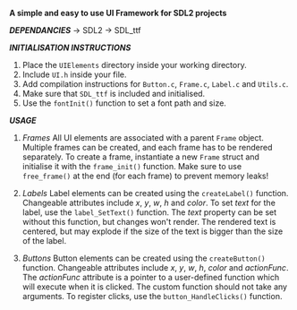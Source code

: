 **A simple and easy to use UI Framework for SDL2 projects**

***DEPENDANCIES***
-> SDL2
-> SDL_ttf

***INITIALISATION INSTRUCTIONS***
1) Place the ``UIElements`` directory inside your working directory.
2) Include ``UI.h`` inside your file.
3) Add compilation instructions for ``Button.c``, ``Frame.c``, ``Label.c`` and ``Utils.c``.
4) Make sure that ``SDL_ttf`` is included and initialised.
5) Use the ``fontInit()`` function to set a font path and size.

***USAGE***

1) *Frames*
All UI elements are associated with a parent ``Frame`` object. Multiple frames can be created, and each frame has to be rendered separately. To create a frame, instantiate a new ``Frame`` struct and initialise it with the ``frame_init()`` function. Make sure to use ``free_frame()`` at the end (for each frame) to prevent memory leaks!

2) *Labels*
Label elements can be created using the ``createLabel()`` function. Changeable attributes include *x*, *y*, *w*, *h* and *color*. To set *text* for the label, use the ``label_SetText()`` function. The *text* property can be set without this function, but changes won't render. The rendered text is centered, but may explode if the size of the text is bigger than the size of the label.

3) *Buttons*
Button elements can be created using the ``createButton()`` function. Changeable attributes include *x*, *y*, *w*, *h*, *color* and *actionFunc*. The *actionFunc* attribute is a pointer to a user-defined function which will execute when it is clicked. The custom function should not take any arguments. To register clicks, use the ``button_HandleClicks()`` function. 